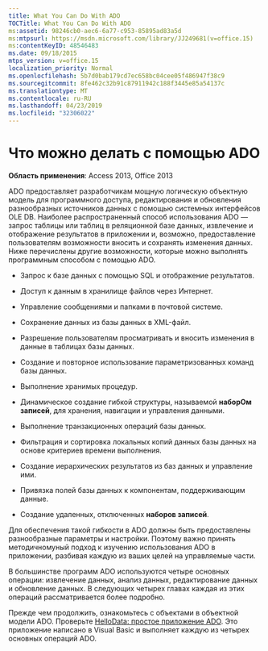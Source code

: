 ```yaml
---
title: What You Can Do With ADO
TOCTitle: What You Can Do With ADO
ms:assetid: 98246cb0-aec6-6a77-c953-85895ad83a5d
ms:mtpsurl: https://msdn.microsoft.com/library/JJ249681(v=office.15)
ms:contentKeyID: 48546483
ms.date: 09/18/2015
mtps_version: v=office.15
localization_priority: Normal
ms.openlocfilehash: 5b7d0bab179cd7ec658bc04cee05f486947f38c9
ms.sourcegitcommit: 8fe462c32b91c87911942c188f3445e85a54137c
ms.translationtype: MT
ms.contentlocale: ru-RU
ms.lasthandoff: 04/23/2019
ms.locfileid: "32306022"
---
```

# <a name="what-you-can-do-with-ado"></a>Что можно делать с помощью ADO


**Область применения**: Access 2013, Office 2013

ADO предоставляет разработчикам мощную логическую объектную модель для программного доступа, редактирования и обновления разнообразных источников данных с помощью системных интерфейсов OLE DB. Наиболее распространенный способ использования ADO — запрос таблицы или таблиц в реляционной базе данных, извлечение и отображение результатов в приложении и, возможно, предоставление пользователям возможности вносить и сохранять изменения данных. Ниже перечислены другие возможности, которые можно выполнять программным способом с помощью ADO.

- Запрос к базе данных с помощью SQL и отображение результатов.

- Доступ к данным в хранилище файлов через Интернет.

- Управление сообщениями и папками в почтовой системе.

- Сохранение данных из базы данных в XML-файл.

- Разрешение пользователям просматривать и вносить изменения в данные в таблицах базы данных.

- Создание и повторное использование параметризованных команд базы данных.

- Выполнение хранимых процедур.

- Динамическое создание гибкой структуры, называемой **наборОм записей**, для хранения, навигации и управления данными.

- Выполнение транзакционных операций базы данных.

- Фильтрация и сортировка локальных копий данных базы данных на основе критериев времени выполнения.

- Создание иерархических результатов из баз данных и управление ими.

- Привязка полей базы данных к компонентам, поддерживающим данные.

- Создание удаленных, отключенных **наборов записей**.

Для обеспечения такой гибкости в ADO должны быть предоставлены разнообразные параметры и настройки. Поэтому важно принять методичномуный подход к изучению использования ADO в приложении, разбивая каждую из ваших целей на управляемые части.

В большинстве программ ADO используются четыре основных операции: извлечение данных, анализ данных, редактирование данных и обновление данных. В следующих четырех главах каждая из этих операций рассматривается более подробно.

Прежде чем продолжить, ознакомьтесь с объектами в объектной модели ADO. Проверьте [HelloData: простое приложение ADO](hellodata-a-simple-ado-application.md). Это приложение написано в Visual Basic и выполняет каждую из четырех основных операций ADO.

